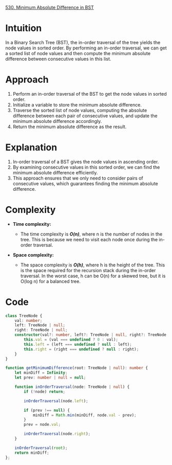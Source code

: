 [530. Minimum Absolute Difference in BST](https://leetcode.com/problems/minimum-absolute-difference-in-bst/)

# Intuition
In a Binary Search Tree (BST), the in-order traversal of the tree yields the node values in sorted order. By performing an in-order traversal, we can get a sorted list of node values and then compute the minimum absolute difference between consecutive values in this list.

# Approach
1. Perform an in-order traversal of the BST to get the node values in sorted order.
2. Initialize a variable to store the minimum absolute difference.
3. Traverse the sorted list of node values, computing the absolute difference between each pair of consecutive values, and update the minimum absolute difference accordingly.
4. Return the minimum absolute difference as the result.

# Explanation
1. In-order traversal of a BST gives the node values in ascending order.
2. By examining consecutive values in this sorted order, we can find the minimum absolute difference efficiently.
3. This approach ensures that we only need to consider pairs of consecutive values, which guarantees finding the minimum absolute difference.

# Complexity
- **Time complexity:**
  - The time complexity is ***O(n)***, where n is the number of nodes in the tree. This is because we need to visit each node once during the in-order traversal.

- **Space complexity:**
  - The space complexity is ***O(h)***, where h is the height of the tree. This is the space required for the recursion stack during the in-order traversal. In the worst case, h can be O(n) for a skewed tree, but it is O(log n) for a balanced tree.

# Code
```TypeScript
class TreeNode {
    val: number;
    left: TreeNode | null;
    right: TreeNode | null;
    constructor(val?: number, left?: TreeNode | null, right?: TreeNode | null) {
        this.val = (val === undefined ? 0 : val);
        this.left = (left === undefined ? null : left);
        this.right = (right === undefined ? null : right);
    }
}

function getMinimumDifference(root: TreeNode | null): number {
    let minDiff = Infinity;
    let prev: number | null = null;

    function inOrderTraversal(node: TreeNode | null) {
        if (!node) return;

        inOrderTraversal(node.left);

        if (prev !== null) {
            minDiff = Math.min(minDiff, node.val - prev);
        }
        prev = node.val;

        inOrderTraversal(node.right);
    }

    inOrderTraversal(root);
    return minDiff;
};

```
